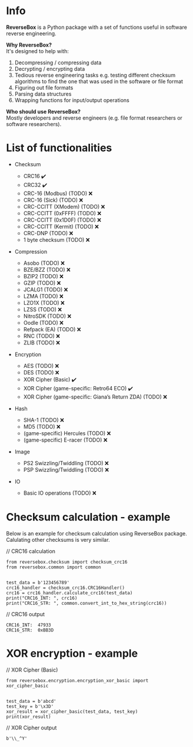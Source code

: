 # Info

**ReverseBox** is a Python package with a set of functions
useful in software reverse engineering.

**Why ReverseBox?** <br>
It's designed to help with: 
1. Decompressing / compressing data
2. Decrypting / encrypting data
3. Tedious reverse engineering tasks
e.g. testing different checksum algorithms to find the one that was
used in the software or file format
4. Figuring out file formats
5. Parsing data structures
6. Wrapping functions for input/output operations

**Who should use ReverseBox?** <br>
Mostly developers and reverse engineers (e.g. file format researchers
or software researchers).

# List of functionalities

* Checksum
  - CRC16 ✔️
  - CRC32 ✔️
  - CRC-16 (Modbus) (TODO) ❌
  - CRC-16 (Sick) (TODO) ❌
  - CRC-CCITT (XModem) (TODO) ❌ 
  - CRC-CCITT (0xFFFF) (TODO) ❌
  - CRC-CCITT (0x1D0F) (TODO) ❌
  - CRC-CCITT (Kermit) (TODO) ❌
  - CRC-DNP (TODO) ❌
  - 1 byte checksum (TODO) ❌

* Compression
  - Asobo (TODO) ❌
  - BZE/BZZ (TODO) ❌
  - BZIP2 (TODO) ❌
  - GZIP (TODO) ❌
  - JCALG1 (TODO) ❌
  - LZMA (TODO) ❌
  - LZO1X (TODO) ❌
  - LZSS (TODO) ❌
  - NitroSDK (TODO) ❌
  - Oodle (TODO) ❌
  - Refpack (EA) (TODO) ❌
  - RNC (TODO) ❌
  - ZLIB (TODO) ❌

* Encryption
  - AES (TODO) ❌
  - DES (TODO) ❌
  - XOR Cipher (Basic) ✔️
  - XOR Cipher (game-specific: Retro64 ECO) ✔️
  - XOR Cipher (game-specific: Giana’s Return ZDA) (TODO) ❌

* Hash
  - SHA-1 (TODO) ❌
  - MD5 (TODO) ❌
  - (game-specific) Hercules (TODO) ❌
  - (game-specific) E-racer (TODO) ❌

* Image
  - PS2 Swizzling/Twiddling (TODO) ❌
  - PSP Swizzling/Twiddling (TODO) ❌

* IO
  - Basic IO operations (TODO) ❌

# Checksum calculation - example
Below is an example for checksum calculation using ReverseBox package.
Calulating other checksums is very similar.

// CRC16 calculation
```
from reversebox.checksum import checksum_crc16
from reversebox.common import common


test_data = b'123456789'
crc16_handler = checksum_crc16.CRC16Handler()
crc16 = crc16_handler.calculate_crc16(test_data)
print("CRC16_INT: ", crc16)
print("CRC16_STR: ", common.convert_int_to_hex_string(crc16))
```
// CRC16 output
```
CRC16_INT:  47933
CRC16_STR:  0xBB3D
```


# XOR encryption - example

// XOR Cipher (Basic)
```
from reversebox.encryption.encryption_xor_basic import xor_cipher_basic


test_data = b'abcd'
test_key = b'\x3D'
xor_result = xor_cipher_basic(test_data, test_key)
print(xor_result)
```

// XOR Cipher output
```
b'\\_^Y'
```